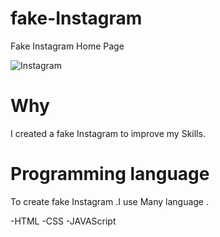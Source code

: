 # fake-Instagram
Fake Instagram Home Page

![Instagram](https://user-images.githubusercontent.com/118068044/218335377-2d346a35-5c2e-4a83-9e70-58e49dc5e457.png)

# Why

I created a fake Instagram to improve my Skills.
# Programming language
To create fake Instagram .I use Many language .

-HTML
-CSS
-JAVAScript
